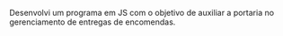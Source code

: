 Desenvolvi um programa em JS com o objetivo de auxiliar a portaria no gerenciamento de entregas de encomendas.
